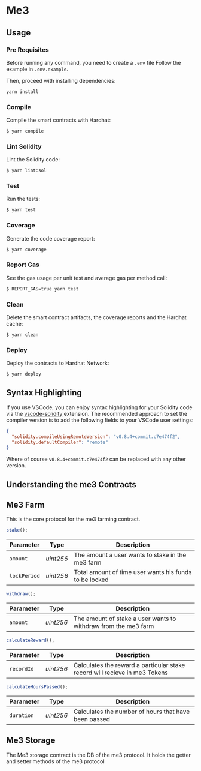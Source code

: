 # Me3

## Usage

### Pre Requisites

Before running any command, you need to create a `.env` file
Follow the example in `.env.example`.

Then, proceed with installing dependencies:

```sh
yarn install
```

### Compile

Compile the smart contracts with Hardhat:

```sh
$ yarn compile
```

### Lint Solidity

Lint the Solidity code:

```sh
$ yarn lint:sol
```

### Test

Run the tests:

```sh
$ yarn test
```

### Coverage

Generate the code coverage report:

```sh
$ yarn coverage
```

### Report Gas

See the gas usage per unit test and average gas per method call:

```sh
$ REPORT_GAS=true yarn test
```

### Clean

Delete the smart contract artifacts, the coverage reports and the Hardhat cache:

```sh
$ yarn clean
```

### Deploy

Deploy the contracts to Hardhat Network:

```sh
$ yarn deploy
```

## Syntax Highlighting

If you use VSCode, you can enjoy syntax highlighting for your Solidity code via the
[vscode-solidity](https://github.com/juanfranblanco/vscode-solidity) extension. The recommended approach to set the
compiler version is to add the following fields to your VSCode user settings:

```json
{
  "solidity.compileUsingRemoteVersion": "v0.8.4+commit.c7e474f2",
  "solidity.defaultCompiler": "remote"
}
```

Where of course `v0.8.4+commit.c7e474f2` can be replaced with any other version.

## Understanding the me3 Contracts

## Me3 Farm

This is the core protocol for the me3 farming contract.

```js
stake();
```

| **Parameter** | **Type**  | **Description**                                        |
| ------------- | --------- | ------------------------------------------------------ |
| `amount`      | _uint256_ | The amount a user wants to stake in the me3 farm    |
| `lockPeriod`  | _uint256_ | Total amount of time user wants his funds to be locked |

```js
withdraw();
```

| **Parameter** | **Type**  | **Description**                                                   |
| ------------- | --------- | ----------------------------------------------------------------- |
| `amount`      | _uint256_ | The amount of stake a user wants to withdraw from the me3 farm |

```js
calculateReward();
```

| **Parameter** | **Type**  | **Description**                                                               |
| ------------- | --------- | ----------------------------------------------------------------------------- |
| `recordId`    | _uint256_ | Calculates the reward a particular stake record will recieve in me3 Tokens |

```js
calculateHoursPassed();
```

| **Parameter** | **Type**  | **Description**                                                   |
| ------------- | --------- | ----------------------------------------------------------------- |
| `duration`    | _uint256_ | Calculates the number of hours that have been passed |

## Me3 Storage

The Me3 storage contract is the DB of the me3 protocol. It holds the getter and setter methods of the me3 protocol
